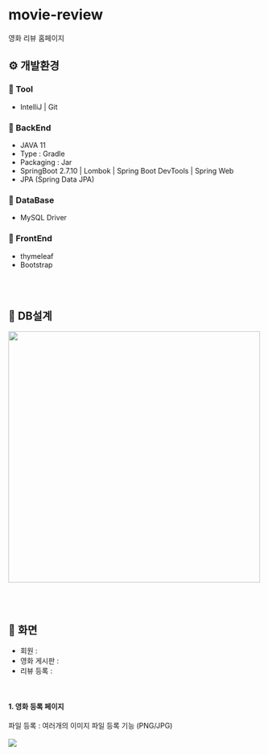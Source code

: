﻿# movie-review

영화 리뷰 홈페이지 

## ⚙️ 개발환경

### 📄 Tool

- IntelliJ | Git

### 📄 BackEnd

- JAVA 11
- Type : Gradle
- Packaging : Jar
- SpringBoot 2.7.10 | Lombok | Spring Boot DevTools | Spring Web
- JPA (Spring Data JPA)

### 📄 DataBase

- MySQL Driver

### 📄 FrontEnd

- thymeleaf
- Bootstrap


<br /><br />

## 📁 DB설계

<img src="https://user-images.githubusercontent.com/98336473/234620301-0e658587-785b-4da9-b433-dc4d4ecb7c17.png" style="width:500px">

<br /><br />


## 📁 화면

- 회원 :
- 영화 게시판 : 
- 리뷰 등록 :
<br />

#### 1. 영화 등록 페이지

파일 등록 : 여러개의 이미지 파일 등록 기능 (PNG/JPG)
<br /><br />
<img src="https://user-images.githubusercontent.com/98336473/234621359-576dc667-751d-4fbb-960f-8c1fd387605a.png" style="">



